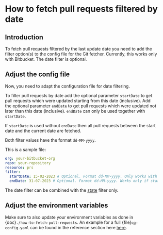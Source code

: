<!--
SPDX-FileCopyrightText: 2024 grow platform GmbH

SPDX-License-Identifier: MIT
-->

# How to fetch pull requests filtered by date

## Introduction

To fetch pull requests filtered by the last update date you need to add the filter option(s) to the config file for the Git fetcher. Currently, this works only with Bitbucket. The date filter is optional.

## Adjust the config file

Now, you need to adapt the configuration file for date filtering.

To filter pull requests by date add the optional parameter `startDate` to get pull requests which were updated starting from this date (inclusive).
Add the optional parameter `endDate` to get pull requests which were updated not later than this date (inclusive). `endDate` can only be used together with `startDate`.

If `startDate` is used without `endDate` then all pull requests between the start date and the current date are fetched.

Both filter values have the format `dd-MM-yyyy`.

This is a sample file:

```yaml
org: your-bitbucket-org
repo: your-repository
resource: prs
filter:
  startDate: 15-02-2023 # Optional. Format dd-MM-yyyy. Only works with Bitbucket.
  endDate: 31-07-2023 # Optional. Format dd-MM-yyyy. Works only if startDate is provided. Only works with Bitbucket.
```

The date filter can be combined with the [state](./how-to-fetch-pull-requests-filtered-by-state.md) filter only.

## Adjust the environment variables

Make sure to also update your environment variables as done in {doc}`./how-to-fetch-pull-requests`. An example for a full {file}`qg-config.yaml` can be found in the reference section here [here](../reference/git-fetcher-reference.md).
